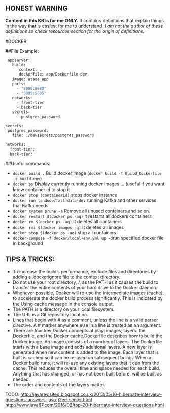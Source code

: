 ## **HONEST WARNING**
**Content in this KB is for me ONLY.**
It contains definitions that explain things in the way that is easiest for me to understand.
_I am not the author of these definitions so check resources section for the origin of definitions._ 


#DOCKER

##File Example:
```dockerfile
 appserver:
   build:
      context: .
      dockerfile: app/Dockerfile-dev
   image: atsea_app
   ports:
     - "8080:8080"
     - "5005:5005"
   networks:
     - front-tier
     - back-tier
   secrets:
     - postgres_password

secrets:
 postgres_password:
   file: ./devsecrets/postgres_password

networks:
  front-tier:
  back-tier:
 ```

##Useful commands:

* ```docker build .```    Build docker image (```docker build -f Build_Dockerfile -t build-env```)
* ```docker ps``` Display currently running docker images … (useful if you want know container id to stop it
* ```docker stop (containerId)``` stops docker instance
* ```docker run landoop/fast-data-dev``` running Kafka and other services that Kafka needs
* ```docker system prune -a``` Remove all unused containers and so on.
* ```docker restart $(docker ps -aq)``` it restarts all dockers containers
* ```docker rm $(docker ps -aq)```   It deletes all containers
* ```docker rmi $(docker images -q)``` It deletes all images
* ```docker stop $(docker ps -aq)```  stop all containers
* ```docker-compose -f docker/local-env.yml up -d```run specified docker file in background

## TIPS & TRICKS:
* To increase the build’s performance, exclude files and directories by adding a .dockerignore file to the context directory.
* Do not use your root directory, /, as the PATH as it causes the build to transfer the entire contents of your hard drive to the Docker daemon.
* Whenever possible, Docker will re-use the intermediate images (cache), to accelerate the docker build process significantly. This is indicated by the Using cache message in the console output. 
* The PATH is a directory on your local filesystem. 
* The URL is a Git repository location.
* Lines that begin with # as a comment, unless the line is a valid parser directive. A # marker anywhere else in a line is treated as an argument. 
* There are four key Docker concepts at play: images, layers, the Dockerfile, and the Docker cache.Dockerfile describes how to build the Docker image. An image consists of a number of layers. The Dockerfile starts with a base image and adds additional layers. A new layer is generated when new content is added to the image. Each layer that is built is cached so it can be re-used on subsequent builds. When a Docker build runs, it will re-use any existing layers that it can from the cache. This reduces the overall time and space needed for each build. Anything that has changed, or has not been built before, will be built as needed.
* The order and contents of the layers matter. 

TODO:
http://javarevisited.blogspot.co.uk/2013/05/10-hibernate-interview-questions-answers-java-j2ee-senior.html
http://www.java67.com/2016/02/top-20-hibernate-interview-questions.html
